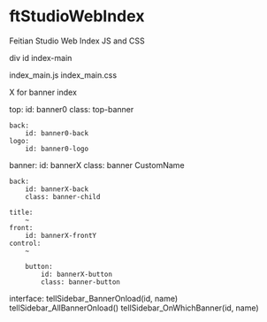 # ftStudioWebIndex
Feitian Studio Web Index JS and CSS

div id index-main

index_main.js
index_main.css

X for banner index

top:
	id: banner0
	class: top-banner

	back:
		id: banner0-back
	logo:
		id: banner0-logo

banner:
	id: bannerX
	class: banner CustomName

	back:
		id: bannerX-back
		class: banner-child

	title:
		~
	front:
		id: bannerX-frontY
	control:
		~
		
		button:
			id: bannerX-button
			class: banner-button

interface:
	tellSidebar_BannerOnload(id, name)
	tellSidebar_AllBannerOnload()
	tellSidebar_OnWhichBanner(id, name)
